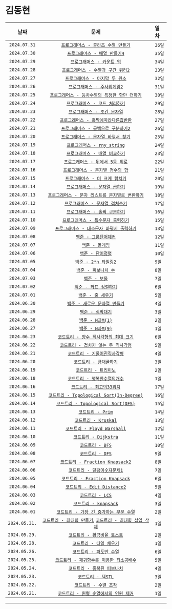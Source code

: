 # 김동현

| 날짜 | 문제 | 일차 |
|:---:|:---:|:---|
| `2024.07.31` | [`프로그래머스 - 콜라츠 수열 만들기`](https://school.programmers.co.kr/learn/courses/30/lessons/181919) | `36일` |
| `2024.07.30` | [`프로그래머스 - 배열 만들기4`](https://school.programmers.co.kr/learn/courses/30/lessons/181918) | `35일` |
| `2024.07.29` | [`프로그래머스 - 카운트 업`](https://school.programmers.co.kr/learn/courses/30/lessons/181920) | `34일` |
| `2024.07.28` | [`프로그래머스 - 수열과 구간 쿼리2`](https://school.programmers.co.kr/learn/courses/30/lessons/181923) | `33일` |
| `2024.07.27` | [`프로그래머스 - 마지막 두 원소`](https://school.programmers.co.kr/learn/courses/30/lessons/181927) | `32일` |
| `2024.07.26` | [`프로그래머스 - 주사위게임2`](https://school.programmers.co.kr/learn/courses/30/lessons/181930) | `31일` |
| `2024.07.25` | [`프로그래머스 - 등차수열의 특정한 항만 더하기`](https://school.programmers.co.kr/learn/courses/30/lessons/181931) | `30일` |
| `2024.07.24` | [`프로그래머스 - 코드 처리하기`](https://school.programmers.co.kr/learn/courses/30/lessons/181932) | `29일` |
| `2024.07.23` | [`프로그래머스 - 조건 문자열`](https://school.programmers.co.kr/learn/courses/30/lessons/181934) | `28일` |
| `2024.07.22` | [`프로그래머스 - 홀짝에따라다른값반환`](https://school.programmers.co.kr/learn/courses/30/lessons/181935) | `27일` |
| `2024.07.21` | [`프로그래머스 - 공백으로 구분하기2`](https://school.programmers.co.kr/learn/courses/30/lessons/181868) | `26일` |
| `2024.07.20` | [`프로그래머스 - 문자열 바꿔서 찾기`](https://school.programmers.co.kr/learn/courses/30/lessons/181864) | `25일` |
| `2024.07.19` | [`프로그래머스 - rny_string`](https://school.programmers.co.kr/learn/courses/30/lessons/181863) | `24일` |
| `2024.07.18` | [`프로그래머스 - 배열 비교하기`](https://school.programmers.co.kr/learn/courses/30/lessons/181856/solution_groups?language=cpp) | `23일` |
| `2024.07.17` | [`프로그래머스 - 뒤에서 5등 위로`](https://school.programmers.co.kr/learn/courses/30/lessons/181852) | `22일` |
| `2024.07.16` | [`프로그래머스 - 문자열 정수의 합`](https://school.programmers.co.kr/learn/courses/30/lessons/181849) | `21일` |
| `2024.07.15` | [`프로그래머스 - 더 크게 합치기`](https://school.programmers.co.kr/learn/courses/30/lessons/181939) | `20일` |
| `2024.07.14` | [`프로그래머스 - 문자열 곱하기`](https://school.programmers.co.kr/learn/courses/30/lessons/181940) | `19일` |
| `2024.07.13` | [`프로그래머스 - 문자 리스트를 문자열로 변환하기`](https://school.programmers.co.kr/learn/courses/30/lessons/181941) | `18일` |
| `2024.07.12` | [`프로그래머스 - 문자열 겹쳐쓰기`](https://school.programmers.co.kr/learn/courses/30/lessons/181943) | `17일` |
| `2024.07.11` | [`프로그래머스 - 홀짝 구분하기`](https://school.programmers.co.kr/learn/courses/30/lessons/181944) | `16일` |
| `2024.07.10` | [`프로그래머스 - 특수문자 출력하기`](https://school.programmers.co.kr/learn/courses/30/lessons/181948) | `15일` |
| `2024.07.09` | [`프로그래머스 - 대소문자 바꿔서 출력하기`](https://school.programmers.co.kr/learn/courses/30/lessons/181949) | `13일` |
| `2024.07.08` | [`백준 - 그룹단어체커`](https://www.acmicpc.net/problem/1316) | `12일` |
| `2024.07.07` | [`백준 - 돌게임`](https://www.acmicpc.net/problem/9655) | `11일` |
| `2024.07.06` | [`백준 - 단어정렬`](https://www.acmicpc.net/problem/1181) | `10일` |
| `2024.07.05` | [`백준 - 2*n 타일링2`](https://www.acmicpc.net/problem/11727) | `9일` |
| `2024.07.04` | [`백준 - 피보나치 수`](https://www.acmicpc.net/problem/2747) | `8일` |
| `2024.07.03` | [`백준 - 보물`](https://www.acmicpc.net/problem/11650) | `7일` |
| `2024.07.02` | [`백준 - 좌표 정렬하기`](https://www.acmicpc.net/problem/11650) | `6일` |
| `2024.07.01` | [`백준 - 줄 세우기`](https://www.acmicpc.net/problem/2252) | `5일` |
| `2024.06.30` | [`백준 - 새로운 문자열 만들기`](https://www.acmicpc.net/problem/30089) | `4일` |
| `2024.06.29` | [`백준 - 쇠막대기`](https://www.acmicpc.net/problem/10799) | `3일` |
| `2024.06.28` | [`백준 - N과M(1)`](https://www.acmicpc.net/problem/15649) | `2일` |
| `2024.06.27` | [`백준 - N과M(9)`](https://www.acmicpc.net/problem/15663) | `1일` |
| `2024.06.23` | [`코드트리 - 양수 직사각형의 최대 크기`](https://www.codetree.ai/missions/2/problems/max-area-of-positive-rectangle?&utm_source=clipboard&utm_medium=text) | `6일` |
| `2024.06.22` | [`코드트리 - 겹치지 않는 두 직사각형`](https://www.codetree.ai/missions/2/problems/non-overlapping-two-rectangles?&utm_source=clipboard&utm_medium=text) | `5일` |
| `2024.06.21` | [`코드트리 - 기울어진직사각형`](https://www.codetree.ai/missions/2/problems/slanted-rectangle?&utm_source=clipboard&utm_medium=text) | `4일` |
| `2024.06.20` | [`코드트리 - 금채굴하기`](https://www.codetree.ai/missions/2/problems/gold-mining?&utm_source=clipboard&utm_medium=text) | `3일` |
| `2024.06.19` | [`코드트리 - 트리미노`](https://www.codetree.ai/missions/2/problems/tromino?&utm_source=clipboard&utm_medium=text) | `2일` |
| `2024.06.18` | [`코드트리 - 행복한수열의개수`](https://www.codetree.ai/missions/2/problems/number-of-happy-sequence?&utm_source=clipboard&utm_medium=text) | `1일` |
| `2024.06.16` | [`코드트리 - 최고의33위치`](https://www.codetree.ai/missions/2/problems/best-place-of-33?&utm_source=clipboard&utm_medium=text) | `17일` |
| `2024.06.15` | [`코드트리 - Topological Sort(In-Degree)`](https://www.codetree.ai/missions/6/problems/topological-sort-concept/introduction) | `16일` |
| `2024.06.14` | [`코드트리 - Topological Sort(DFS)`](https://www.codetree.ai/missions/6/problems/topological-sort-concept/introduction) | `15일` |
| `2024.06.13` | [`코드트리 - Prim`](https://www.codetree.ai/missions/6/problems/ga-prim/introduction) | `14일` |
| `2024.06.12` | [`코드트리 - Kruskal`](https://www.codetree.ai/missions/6/problems/ga-kruskal/introduction) | `13일` |
| `2024.06.11` | [`코드트리 - Floyd Warshall`](https://www.codetree.ai/missions/6/problems/ga-floyd/introduction) | `12일` |
| `2024.06.10` | [`코드트리 - Dijkstra`](https://www.codetree.ai/missions/6/problems/ga-dijkstra/introduction) | `11일` |
| `2024.06.09` | [`코드트리 - BFS`](https://www.codetree.ai/missions/6/problems/bfs-code/introduction) | `10일` |
| `2024.06.08` | [`코드트리 - DFS`](https://www.codetree.ai/missions/6/problems/dfs-code/introduction) | `9일` |
| `2024.06.07` | [`코드트리 - Fraction Knapsack2`](https://www.codetree.ai/missions/6/problems/fractional-knapsack-2?&utm_source=clipboard&utm_medium=text) | `8일` |
| `2024.06.06` | [`코드트리 - 달팽이숫자문제1`](https://www.codetree.ai/missions/5/problems/snail-number-square/introduction) | `7일` |
| `2024.06.05` | [`코드트리 - Fraction Knapsack`](https://www.codetree.ai/missions/6/problems/fractional-knapsack/introduction) | `6일` |
| `2024.06.04` | [`코드트리 - Edit Distance2`](https://www.codetree.ai/missions/6/problems/minimum-edit-2?&utm_source=clipboard&utm_medium=text) | `5일` |
| `2024.06.03` | [`코드트리 - LCS`](https://www.codetree.ai/missions/6/problems/dp-lcs-2?&utm_source=clipboard&utm_medium=text) | `4일` |
| `2024.06.02` | [`코드트리 - knapsack`](https://www.codetree.ai/missions/6/problems/knapsack-mcq?&utm_source=clipboard&utm_medium=text) | `3일` |
| `2024.06.01` | [`코드트리 - 가장 긴 증가하는 부분 수열`](https://www.codetree.ai/missions/6/problems/dp-lis-1?&utm_source=clipboard&utm_medium=text) | `2일` |
| `2024.05.31.` | [`코드트리 - 최대힙 만들기`](https://www.codetree.ai/missions/6/problems/max-heap/introduction), [`코드트리 - 최대힙 삽입 삭제`](https://www.codetree.ai/missions/6/problems/heap-methods/introduction) | `1일` |
| `2024.05.29.` | [`코드트리 - 황금비율 토스트`](https://www.codetree.ai/missions/6/problems/golden-toast?&utm_source=clipboard&utm_medium=text) | `2일` |
| `2024.05.28.` | [`코드트리 - 타일 채우기`](https://www.codetree.ai/missions/6/problems/dp-modeling-tile1/introduction) | `1일` |
| `2024.05.26.` | [`코드트리 - 파도반 수열`](https://www.codetree.ai/missions/6/problems/dp-padovan?&utm_source=clipboard&utm_medium=text) | `6일` |
| `2024.05.25.` | [`코드트리 - 재귀함수를 이용한 최소공배수`](https://www.codetree.ai/missions/5/problems/least-common-multiple-using-recursive-function?&utm_source=clipboard&utm_medium=text) | `5일` |
| `2024.05.24.` | [`코드트리 - 중복된 피보나치`](https://www.codetree.ai/missions/6/problems/dp-fibbo/introduction) | `4일` |
| `2024.05.23.` | [`코드트리 - 덱STL`](https://www.codetree.ai/missions/6/problems/process-numeric-commands-3?&utm_source=clipboard&utm_medium=text) | `3일` |
| `2024.05.22.` | [`코드트리 - 수열 조작`](https://www.codetree.ai/missions/6/problems/sequence-manipulation?&utm_source=clipboard&utm_medium=text) | `2일` |
| `2024.05.21.` | [`코드트리 - 원형 순열에서의 인원 제거`](https://www.codetree.ai/missions/6/problems/josephus-permutations?&utm_source=clipboard&utm_medium=text) | `1일` |

---
